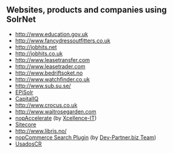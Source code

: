 ## Websites, products and companies using SolrNet

 * http://www.education.gov.uk
 * http://www.fancydressoutfitters.co.uk
 * http://jobhits.net
 * http://jobhits.co.uk
 * http://www.leasetransfer.com
 * http://www.leasetrader.com
 * http://www.bedriftsoket.no
 * http://www.watchfinder.co.uk
 * http://www.sub.su.se/
 * [EPiSolr](http://labs.episerver.com/en/Blogs/LBi/Dates/2009/7/Introducing-EPiSolr/)
 * [CapitalIQ](https://www.capitaliq.com)
 * http://www.crocus.co.uk
 * http://www.waitrosegarden.com
 * [nopAccelerate](http://www.nopaccelerate.com/) (by [Xcellence-IT](http://www.xcellence-it.com/))
 * [Sitecore](http://www.dansolovay.com/2013/05/setting-up-solr-with-sitecore-7.html)
 * http://www.libris.no/
 * [nopCommerce Search Plugin](http://shop.dev-partner.biz/nopcommerce-search-solr-plugin) (by [Dev-Partner.biz Team](http://dev-partner.biz/))
 * [UsadosCR](http://www.usados.cr) 
